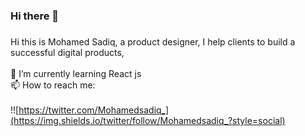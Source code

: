 ### Hi there 👋

###
Hi this is Mohamed Sadiq, a product designer, I help clients to build a successful digital products,
<br>
 <br>
 🌱 I’m currently learning React js
<br>
 📫 How to reach me: <br>
 <br>
!![https://twitter.com/Mohamedsadiq_](https://img.shields.io/twitter/follow/Mohamedsadiq_?style=social)


 
<!--
**mohamedsadiq/mohamedsadiq** is a ✨ _special_ ✨ repository because its `README.md` (this file) appears on your GitHub profile.

Here are some ideas to get you started:

- 🔭 I’m currently working on ...
- 🌱 I’m currently learning ...
- 👯 I’m looking to collaborate on ...
- 🤔 I’m looking for help with ...
- 💬 Ask me about ...
- 📫 How to reach me: ...
- 😄 Pronouns: ...
- ⚡ Fun fact: ...
-->
